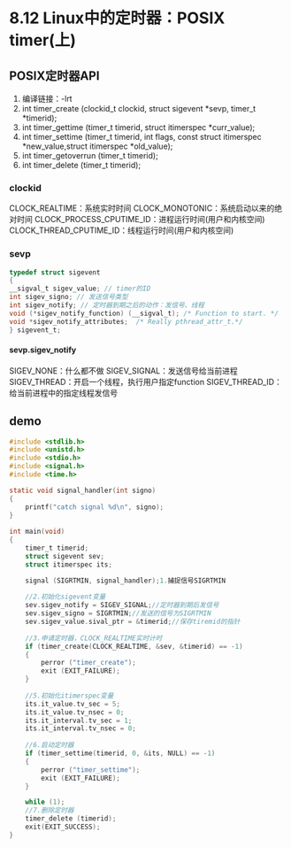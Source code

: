 # 8.12 Linux中的定时器：POSIX timer(上)

## POSIX定时器API
1. 编译链接：-lrt
2. int timer_create (clockid_t clockid, struct sigevent *sevp, timer_t *timerid);
3. int timer_gettime (timer_t timerid, struct itimerspec *curr_value);
4. int timer_settime (timer_t timerid, int flags, const struct itimerspec *new_value,struct itimerspec *old_value);
5. int timer_getoverrun (timer_t timerid);
6. int timer_delete (timer_t timerid);
### clockid
CLOCK_REALTIME：系统实时时间
CLOCK_MONOTONIC：系统启动以来的绝对时间
CLOCK_PROCESS_CPUTIME_ID：进程运行时间(用户和内核空间)
CLOCK_THREAD_CPUTIME_ID：线程运行时间(用户和内核空间)

### sevp
```c
typedef struct sigevent
{
__sigval_t sigev_value; // timer的ID
int sigev_signo; // 发送信号类型
int sigev_notify; // 定时器到期之后的动作：发信号、线程
void (*sigev_notify_function) (__sigval_t); /* Function to start. */
void *sigev_notify_attributes;  /* Really pthread_attr_t.*/
} sigevent_t;
```
#### sevp.sigev_notify
SIGEV_NONE：什么都不做
SIGEV_SIGNAL：发送信号给当前进程
SIGEV_THREAD：开启一个线程，执行用户指定function
SIGEV_THREAD_ID：给当前进程中的指定线程发信号
## demo
```c
#include <stdlib.h>
#include <unistd.h>
#include <stdio.h>
#include <signal.h>
#include <time.h>

static void signal_handler(int signo)
{
    printf("catch signal %d\n", signo);
}
     
int main(void)
{
    timer_t timerid;
    struct sigevent sev;
    struct itimerspec its;

	signal (SIGRTMIN, signal_handler);1.捕捉信号SIGRTMIN
	
 	//2.初始化sigevent变量
    sev.sigev_notify = SIGEV_SIGNAL;//定时器到期后发信号
    sev.sigev_signo = SIGRTMIN;//发送的信号为SIGRTMIN
    sev.sigev_value.sival_ptr = &timerid;//保存tiremid的指针
	
	//3.申请定时器，CLOCK_REALTIME实时计时
    if (timer_create(CLOCK_REALTIME, &sev, &timerid) == -1)
    {
    	perror ("timer_create");
    	exit (EXIT_FAILURE);
    }
	
	//5.初始化itimerspec变量
    its.it_value.tv_sec = 5;
    its.it_value.tv_nsec = 0;
    its.it_interval.tv_sec = 1;
    its.it_interval.tv_nsec = 0;
	
	//6.启动定时器
    if (timer_settime(timerid, 0, &its, NULL) == -1)
    {
    	perror ("timer_settime");
    	exit (EXIT_FAILURE);
    }

	while (1);
	//7.删除定时器
    timer_delete (timerid);
    exit(EXIT_SUCCESS);
}


```